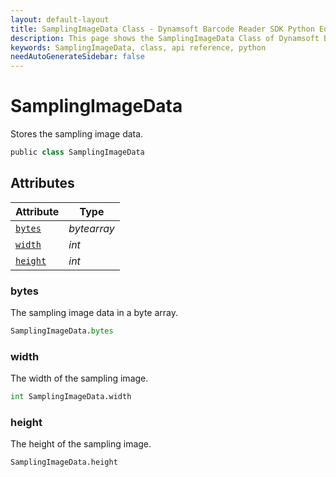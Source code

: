 ```yaml
---
layout: default-layout
title: SamplingImageData Class - Dynamsoft Barcode Reader SDK Python Edition API Reference
description: This page shows the SamplingImageData Class of Dynamsoft Barcode Reader SDK Python Edition.
keywords: SamplingImageData, class, api reference, python
needAutoGenerateSidebar: false
---
```



# SamplingImageData
Stores the sampling image data.

```python
public class SamplingImageData
```  

## Attributes
  
| Attribute | Type |
|---------- | ---- |
| [`bytes`](#bytes) | *bytearray* |
| [`width`](#width) | *int* |
| [`height`](#height) | *int* |


### bytes
The sampling image data in a byte array.

```python
SamplingImageData.bytes
```

### width
The width of the sampling image.

```python
int SamplingImageData.width
```

### height
The height of the sampling image.

```python
SamplingImageData.height
```
